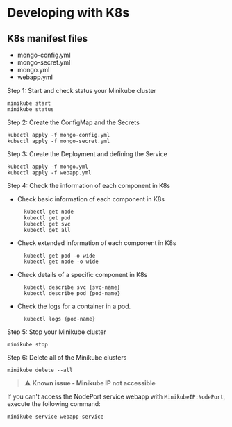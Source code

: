 # Developing with K8s

## K8s manifest files

- mongo-config.yml
- mongo-secret.yml
- mongo.yml
- webapp.yml

Step 1: Start and check status your Minikube cluster

    minikube start
    minikube status

Step 2: Create the ConfigMap and the Secrets

    kubectl apply -f mongo-config.yml
    kubectl apply -f mongo-secret.yml

Step 3: Create the Deployment and defining the Service

    kubectl apply -f mongo.yml
    kubectl apply -f webapp.yml

Step 4: Check the information of each component in K8s

- Check basic information of each component in K8s

        kubectl get node
        kubectl get pod
        kubectl get svc
        kubectl get all

- Check extended information of each component in K8s

        kubectl get pod -o wide
        kubectl get node -o wide

- Check details of a specific component in K8s

        kubectl describe svc {svc-name}
        kubectl describe pod {pod-name}

- Check the logs for a container in a pod.

        kubectl logs {pod-name}

Step 5: Stop your Minikube cluster

    minikube stop

Step 6: Delete all of the Minikube clusters

    minikube delete --all

> :warning: **Known issue - Minikube IP not accessible**

If you can't access the NodePort service webapp with `MinikubeIP:NodePort`, execute the following command:

    minikube service webapp-service
